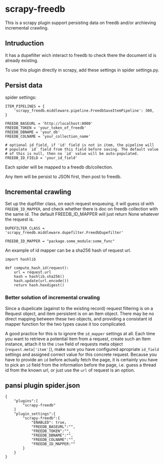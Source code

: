 # scrapy-freedb

This is a scrapy plugin support persisting data on freedb and/or 
archieving incremental crawling.

## Intruduction

It has a dupefilter wich interact to freedb to check 
there the document id is already existing.

To use this plugin directly in scrapy, add these 
settings in spider settings.py.

## Persist data

spider settings:

    ITEM_PIPELINES = {
        'scrapy_freedb.middleware.pipeline.FreedbSaveItemPipeline': 300,
    }

    FREEDB_BASEURL = 'http://localhost:8000'
    FREEDB_TOKEN = 'your_token_of_freedb'
    FREEDB_DBNAME = 'your_db'
    FREEDB_COLNAME = 'your_collection_name'

    # optional id field, if 'id' field is not in item, the pipeline will 
    # populate `id` field from this field before saving. The default value
    # of this is null, then no `id` value will be auto-populated.
    FREEDB_ID_FIELD = 'your_id_field'
    

Each spider will be mapped to a freedb db/collection.

Any item will be persist to JSON first, then post to freedb. 

## Incremental crawling

Set up the dupfilter class, on each request enqueuing, it will guess id with `FREEDB_ID_MAPPER`, and check whether there is doc on freedb collection with the same id.
The default FREEDB_ID_MAPPER will just return None whatever the request is.

    DUPEFILTER_CLASS = 'scrapy_freedb.middleware.dupefilter.FreedbDupefilter'

    FREEDB_ID_MAPPER = "package.some_module:some_func"

An example of id mapper can be a sha256 hash of request url.

    import hashlib

    def compute_hash_id(request):
        url = request.url
        hash = hashlib.sha256()
        hash.update(url.encode())
        return hash.hexdigest()

### Better solution of incremental crwaling

Since a dupelicate (against to the existing record) request filtering is on a Request object, 
and item persistent is on an Item object.
There may be no direct mapping between these two objects, and providing a consistant id mapper
function for the two types cause it too complicated. 

A good practice for this is to ignore the `id_mapper` settings at all. Each time you want to 
retrieve a potential item from a request, create such an Item instance, attach it to the 
`item` field of requests meta object (`request.meta['item']`), make sure you have configured
apropriate `id_field` settings and assigned correct value for this concrete request. Because
you have to provide an `id` before actually fetch the page, it is certainly you have to 
pick an `id` field from the information before the page, i.e. guess a thread id from the known
url, or just use the `url` of request is an option.




## pansi plugin spider.json

    {
        "plugins":[
            "scrapy-freedb"
        ]
        "plugin_settings":{
            "scrapy-freedb":{
                "ENABLED": true,
                "FREEDB_BASEURL":"",
                "FREEDB_TOKEN":"",
                "FREEDB_DBNAME":"",
                "FREEDB_COLNAME":"",
                "FREEDB_ID_MAPPER:""
            }
        }
    }